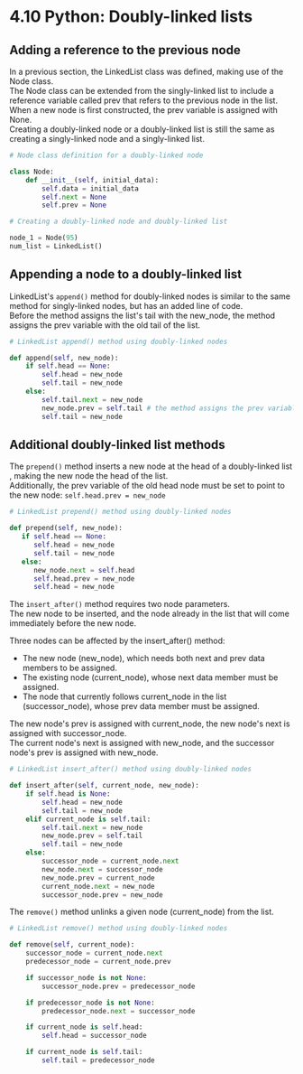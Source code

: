# 4.10 Python: Doubly-linked lists

## Adding a reference to the previous node
In a previous section, the LinkedList class was defined, making use of the Node class.   
The Node class can be extended from the singly-linked list to include a reference variable called prev that refers to the previous node in the list.   
When a new node is first constructed, the prev variable is assigned with None.   
Creating a doubly-linked node or a doubly-linked list is still the same as creating a singly-linked node and a singly-linked list.   

```python
# Node class definition for a doubly-linked node

class Node:
    def __init__(self, initial_data):
        self.data = initial_data
        self.next = None
        self.prev = None

# Creating a doubly-linked node and doubly-linked list

node_1 = Node(95)
num_list = LinkedList()
```

## Appending a node to a doubly-linked list
LinkedList's ``append()`` method for doubly-linked nodes is similar to the same method for singly-linked nodes, but has an added line of code.   
Before the method assigns the list's tail with the new_node, the method assigns the prev variable with the old tail of the list.   

```python
# LinkedList append() method using doubly-linked nodes

def append(self, new_node):
    if self.head == None:
        self.head = new_node
        self.tail = new_node
    else:
        self.tail.next = new_node
        new_node.prev = self.tail # the method assigns the prev variable with the old tail of the list.
        self.tail = new_node
```

## Additional doubly-linked list methods
The ``prepend()`` method inserts a new node at the head of a doubly-linked list , making the new node the head of the list.   
Additionally, the prev variable of the old head node must be set to point to the new node: ``self.head.prev = new_node``   

```python
# LinkedList prepend() method using doubly-linked nodes

def prepend(self, new_node):
   if self.head == None:
      self.head = new_node
      self.tail = new_node
   else:
      new_node.next = self.head
      self.head.prev = new_node
      self.head = new_node
```

The ``insert_after()`` method requires two node parameters.   
The new node to be inserted, and the node already in the list that will come immediately before the new node.   

Three nodes can be affected by the insert_after() method:   
* The new node (new_node), which needs both next and prev data members to be assigned.
* The existing node (current_node), whose next data member must be assigned.
* The node that currently follows current_node in the list (successor_node), whose prev data member must be assigned.

The new node's prev is assigned with current_node, the new node's next is assigned with successor_node.   
The current node's next is assigned with new_node, and the successor node's prev is assigned with new_node.   

```python
# LinkedList insert_after() method using doubly-linked nodes

def insert_after(self, current_node, new_node):
    if self.head is None:
        self.head = new_node
        self.tail = new_node
    elif current_node is self.tail:
        self.tail.next = new_node
        new_node.prev = self.tail
        self.tail = new_node
    else:
        successor_node = current_node.next
        new_node.next = successor_node
        new_node.prev = current_node
        current_node.next = new_node
        successor_node.prev = new_node
```

The ``remove()`` method unlinks a given node (current_node) from the list.   

```python
# LinkedList remove() method using doubly-linked nodes

def remove(self, current_node):
    successor_node = current_node.next
    predecessor_node = current_node.prev

    if successor_node is not None:
        successor_node.prev = predecessor_node

    if predecessor_node is not None:
        predecessor_node.next = successor_node

    if current_node is self.head:
        self.head = successor_node

    if current_node is self.tail:
        self.tail = predecessor_node
```

